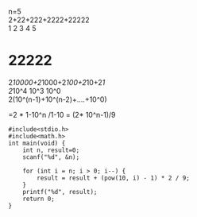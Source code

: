 
n=5  
2+22+222+2222+22222   
1 2   3   4    5   

22222   
=   
2*10000+2*1000+2*100+2*10+2*1    
2*10^4     10^3             10^0    
2(10^(n-1)+10^(n-2)+....+10^0)    
 
=2 *  1-10^n   /1-10 = (2* 10^n-1)/9    
```
#include<stdio.h>
#include<math.h>
int main(void) {
    int n, result=0;
    scanf("%d", &n);

    for (int i = n; i > 0; i--) {
        result = result + (pow(10, i) - 1) * 2 / 9;
    }
    printf("%d", result);
    return 0;
}
```
